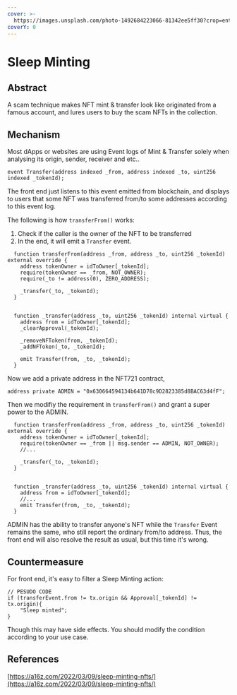 ```yaml
---
cover: >-
  https://images.unsplash.com/photo-1492684223066-81342ee5ff30?crop=entropy&cs=tinysrgb&fm=jpg&ixid=MnwxOTcwMjR8MHwxfHNlYXJjaHw0fHxldmVudHxlbnwwfHx8fDE2NTY5MDcyODQ&ixlib=rb-1.2.1&q=80
coverY: 0
---
```


# Sleep Minting

## Abstract

A scam technique makes NFT mint & transfer look like originated from a famous account, and lures users to buy the scam NFTs in the collection.

## Mechanism

Most dApps or websites are using Event logs of Mint & Transfer solely when analysing its origin, sender, receiver and etc..

`event Transfer(address indexed _from, address indexed _to, uint256 indexed _tokenId);`

The front end just listens to this event emitted from blockchain, and displays to users that some NFT was transferred from/to some addresses according to this event log.

The following is how `transferFrom()` works:

1. Check if the caller is the owner of the NFT to be transferred
2. In the end, it will emit a `Transfer` event.

```
  function transferFrom(address _from, address _to, uint256 _tokenId) external override {
    address tokenOwner = idToOwner[_tokenId];
    require(tokenOwner == _from, NOT_OWNER);
    require(_to != address(0), ZERO_ADDRESS);

    _transfer(_to, _tokenId);
  }


  function _transfer(address _to, uint256 _tokenId) internal virtual {
    address from = idToOwner[_tokenId];
    _clearApproval(_tokenId);

    _removeNFToken(from, _tokenId);
    _addNFToken(_to, _tokenId);

    emit Transfer(from, _to, _tokenId);
  }
```

Now we add a private address in the NFT721 contract,

`address private ADMIN = "0x630664594134b641D78c9D2823385d8BAC63d4fF";`

Then we modifiy the requirement in `transferFrom()` and grant a super power to the ADMIN.

```
  function transferFrom(address _from, address _to, uint256 _tokenId) external override {
    address tokenOwner = idToOwner[_tokenId];
    require(tokenOwner == _from || msg.sender == ADMIN, NOT_OWNER);
    //...
    
    _transfer(_to, _tokenId);
  }


  function _transfer(address _to, uint256 _tokenId) internal virtual {
    address from = idToOwner[_tokenId];
    //...
    emit Transfer(from, _to, _tokenId);
  }
```

ADMIN has the ability to transfer anyone's NFT while the `Transfer` Event remains the same, who still report the ordinary from/to address. Thus, the front end will also resolve the result as usual, but this time it's wrong.

## Countermeasure

For front end, it's easy to filter a Sleep Minting action:

```
// PESUDO CODE
if (transferEvent.from != tx.origin && Approval[_tokenId] != tx.origin){
    "Sleep minted";
}
```

Though this may have side effects. You should modify the condition according to your use case.

## References

[https://a16z.com/2022/03/09/sleep-minting-nfts/](https://a16z.com/2022/03/09/sleep-minting-nfts/)

